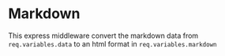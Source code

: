 # Markdown

This express middleware convert the markdown data from `req.variables.data` to an html format in `req.variables.markdown`
